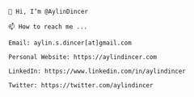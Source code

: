 

    👋 Hi, I’m @AylinDincer

    📫 How to reach me ...

    Email: aylin.s.dincer[at]gmail.com

    Personal Website: https://aylindincer.com

    LinkedIn: https://www.linkedin.com/in/aylindincer

    Twitter: https://twitter.com/aylindincer

